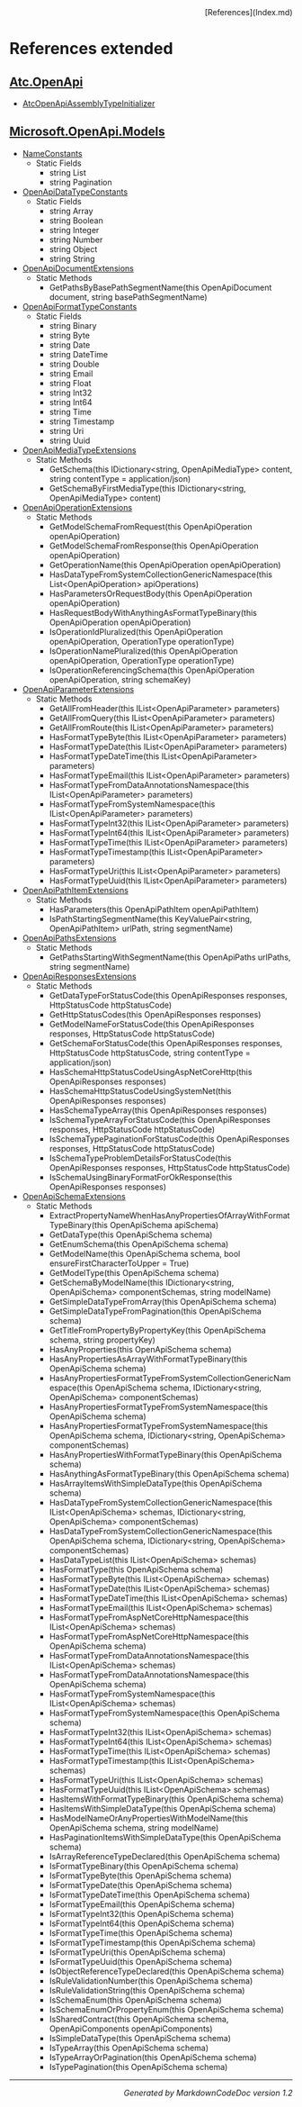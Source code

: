 <div style='text-align: right'>
[References](Index.md)
</div>

# References extended

## [Atc.OpenApi](Atc.OpenApi.md)

- [AtcOpenApiAssemblyTypeInitializer](Atc.OpenApi.md#atcopenapiassemblytypeinitializer)

## [Microsoft.OpenApi.Models](Microsoft.OpenApi.Models.md)

- [NameConstants](Microsoft.OpenApi.Models.md#nameconstants)
  -  Static Fields
     - string List
     - string Pagination
- [OpenApiDataTypeConstants](Microsoft.OpenApi.Models.md#openapidatatypeconstants)
  -  Static Fields
     - string Array
     - string Boolean
     - string Integer
     - string Number
     - string Object
     - string String
- [OpenApiDocumentExtensions](Microsoft.OpenApi.Models.md#openapidocumentextensions)
  -  Static Methods
     - GetPathsByBasePathSegmentName(this OpenApiDocument document, string basePathSegmentName)
- [OpenApiFormatTypeConstants](Microsoft.OpenApi.Models.md#openapiformattypeconstants)
  -  Static Fields
     - string Binary
     - string Byte
     - string Date
     - string DateTime
     - string Double
     - string Email
     - string Float
     - string Int32
     - string Int64
     - string Time
     - string Timestamp
     - string Uri
     - string Uuid
- [OpenApiMediaTypeExtensions](Microsoft.OpenApi.Models.md#openapimediatypeextensions)
  -  Static Methods
     - GetSchema(this IDictionary&lt;string, OpenApiMediaType&gt; content, string contentType = application/json)
     - GetSchemaByFirstMediaType(this IDictionary&lt;string, OpenApiMediaType&gt; content)
- [OpenApiOperationExtensions](Microsoft.OpenApi.Models.md#openapioperationextensions)
  -  Static Methods
     - GetModelSchemaFromRequest(this OpenApiOperation openApiOperation)
     - GetModelSchemaFromResponse(this OpenApiOperation openApiOperation)
     - GetOperationName(this OpenApiOperation openApiOperation)
     - HasDataTypeFromSystemCollectionGenericNamespace(this List&lt;OpenApiOperation&gt; apiOperations)
     - HasParametersOrRequestBody(this OpenApiOperation openApiOperation)
     - HasRequestBodyWithAnythingAsFormatTypeBinary(this OpenApiOperation openApiOperation)
     - IsOperationIdPluralized(this OpenApiOperation openApiOperation, OperationType operationType)
     - IsOperationNamePluralized(this OpenApiOperation openApiOperation, OperationType operationType)
     - IsOperationReferencingSchema(this OpenApiOperation openApiOperation, string schemaKey)
- [OpenApiParameterExtensions](Microsoft.OpenApi.Models.md#openapiparameterextensions)
  -  Static Methods
     - GetAllFromHeader(this IList&lt;OpenApiParameter&gt; parameters)
     - GetAllFromQuery(this IList&lt;OpenApiParameter&gt; parameters)
     - GetAllFromRoute(this IList&lt;OpenApiParameter&gt; parameters)
     - HasFormatTypeByte(this IList&lt;OpenApiParameter&gt; parameters)
     - HasFormatTypeDate(this IList&lt;OpenApiParameter&gt; parameters)
     - HasFormatTypeDateTime(this IList&lt;OpenApiParameter&gt; parameters)
     - HasFormatTypeEmail(this IList&lt;OpenApiParameter&gt; parameters)
     - HasFormatTypeFromDataAnnotationsNamespace(this IList&lt;OpenApiParameter&gt; parameters)
     - HasFormatTypeFromSystemNamespace(this IList&lt;OpenApiParameter&gt; parameters)
     - HasFormatTypeInt32(this IList&lt;OpenApiParameter&gt; parameters)
     - HasFormatTypeInt64(this IList&lt;OpenApiParameter&gt; parameters)
     - HasFormatTypeTime(this IList&lt;OpenApiParameter&gt; parameters)
     - HasFormatTypeTimestamp(this IList&lt;OpenApiParameter&gt; parameters)
     - HasFormatTypeUri(this IList&lt;OpenApiParameter&gt; parameters)
     - HasFormatTypeUuid(this IList&lt;OpenApiParameter&gt; parameters)
- [OpenApiPathItemExtensions](Microsoft.OpenApi.Models.md#openapipathitemextensions)
  -  Static Methods
     - HasParameters(this OpenApiPathItem openApiPathItem)
     - IsPathStartingSegmentName(this KeyValuePair&lt;string, OpenApiPathItem&gt; urlPath, string segmentName)
- [OpenApiPathsExtensions](Microsoft.OpenApi.Models.md#openapipathsextensions)
  -  Static Methods
     - GetPathsStartingWithSegmentName(this OpenApiPaths urlPaths, string segmentName)
- [OpenApiResponsesExtensions](Microsoft.OpenApi.Models.md#openapiresponsesextensions)
  -  Static Methods
     - GetDataTypeForStatusCode(this OpenApiResponses responses, HttpStatusCode httpStatusCode)
     - GetHttpStatusCodes(this OpenApiResponses responses)
     - GetModelNameForStatusCode(this OpenApiResponses responses, HttpStatusCode httpStatusCode)
     - GetSchemaForStatusCode(this OpenApiResponses responses, HttpStatusCode httpStatusCode, string contentType = application/json)
     - HasSchemaHttpStatusCodeUsingAspNetCoreHttp(this OpenApiResponses responses)
     - HasSchemaHttpStatusCodeUsingSystemNet(this OpenApiResponses responses)
     - HasSchemaTypeArray(this OpenApiResponses responses)
     - IsSchemaTypeArrayForStatusCode(this OpenApiResponses responses, HttpStatusCode httpStatusCode)
     - IsSchemaTypePaginationForStatusCode(this OpenApiResponses responses, HttpStatusCode httpStatusCode)
     - IsSchemaTypeProblemDetailsForStatusCode(this OpenApiResponses responses, HttpStatusCode httpStatusCode)
     - IsSchemaUsingBinaryFormatForOkResponse(this OpenApiResponses responses)
- [OpenApiSchemaExtensions](Microsoft.OpenApi.Models.md#openapischemaextensions)
  -  Static Methods
     - ExtractPropertyNameWhenHasAnyPropertiesOfArrayWithFormatTypeBinary(this OpenApiSchema apiSchema)
     - GetDataType(this OpenApiSchema schema)
     - GetEnumSchema(this OpenApiSchema schema)
     - GetModelName(this OpenApiSchema schema, bool ensureFirstCharacterToUpper = True)
     - GetModelType(this OpenApiSchema schema)
     - GetSchemaByModelName(this IDictionary&lt;string, OpenApiSchema&gt; componentSchemas, string modelName)
     - GetSimpleDataTypeFromArray(this OpenApiSchema schema)
     - GetSimpleDataTypeFromPagination(this OpenApiSchema schema)
     - GetTitleFromPropertyByPropertyKey(this OpenApiSchema schema, string propertyKey)
     - HasAnyProperties(this OpenApiSchema schema)
     - HasAnyPropertiesAsArrayWithFormatTypeBinary(this OpenApiSchema schema)
     - HasAnyPropertiesFormatTypeFromSystemCollectionGenericNamespace(this OpenApiSchema schema, IDictionary&lt;string, OpenApiSchema&gt; componentSchemas)
     - HasAnyPropertiesFormatTypeFromSystemNamespace(this OpenApiSchema schema)
     - HasAnyPropertiesFormatTypeFromSystemNamespace(this OpenApiSchema schema, IDictionary&lt;string, OpenApiSchema&gt; componentSchemas)
     - HasAnyPropertiesWithFormatTypeBinary(this OpenApiSchema schema)
     - HasAnythingAsFormatTypeBinary(this OpenApiSchema schema)
     - HasArrayItemsWithSimpleDataType(this OpenApiSchema schema)
     - HasDataTypeFromSystemCollectionGenericNamespace(this IList&lt;OpenApiSchema&gt; schemas, IDictionary&lt;string, OpenApiSchema&gt; componentSchemas)
     - HasDataTypeFromSystemCollectionGenericNamespace(this OpenApiSchema schema, IDictionary&lt;string, OpenApiSchema&gt; componentSchemas)
     - HasDataTypeList(this IList&lt;OpenApiSchema&gt; schemas)
     - HasFormatType(this OpenApiSchema schema)
     - HasFormatTypeByte(this IList&lt;OpenApiSchema&gt; schemas)
     - HasFormatTypeDate(this IList&lt;OpenApiSchema&gt; schemas)
     - HasFormatTypeDateTime(this IList&lt;OpenApiSchema&gt; schemas)
     - HasFormatTypeEmail(this IList&lt;OpenApiSchema&gt; schemas)
     - HasFormatTypeFromAspNetCoreHttpNamespace(this IList&lt;OpenApiSchema&gt; schemas)
     - HasFormatTypeFromAspNetCoreHttpNamespace(this OpenApiSchema schema)
     - HasFormatTypeFromDataAnnotationsNamespace(this IList&lt;OpenApiSchema&gt; schemas)
     - HasFormatTypeFromDataAnnotationsNamespace(this OpenApiSchema schema)
     - HasFormatTypeFromSystemNamespace(this IList&lt;OpenApiSchema&gt; schemas)
     - HasFormatTypeFromSystemNamespace(this OpenApiSchema schema)
     - HasFormatTypeInt32(this IList&lt;OpenApiSchema&gt; schemas)
     - HasFormatTypeInt64(this IList&lt;OpenApiSchema&gt; schemas)
     - HasFormatTypeTime(this IList&lt;OpenApiSchema&gt; schemas)
     - HasFormatTypeTimestamp(this IList&lt;OpenApiSchema&gt; schemas)
     - HasFormatTypeUri(this IList&lt;OpenApiSchema&gt; schemas)
     - HasFormatTypeUuid(this IList&lt;OpenApiSchema&gt; schemas)
     - HasItemsWithFormatTypeBinary(this OpenApiSchema schema)
     - HasItemsWithSimpleDataType(this OpenApiSchema schema)
     - HasModelNameOrAnyPropertiesWithModelName(this OpenApiSchema schema, string modelName)
     - HasPaginationItemsWithSimpleDataType(this OpenApiSchema schema)
     - IsArrayReferenceTypeDeclared(this OpenApiSchema schema)
     - IsFormatTypeBinary(this OpenApiSchema schema)
     - IsFormatTypeByte(this OpenApiSchema schema)
     - IsFormatTypeDate(this OpenApiSchema schema)
     - IsFormatTypeDateTime(this OpenApiSchema schema)
     - IsFormatTypeEmail(this OpenApiSchema schema)
     - IsFormatTypeInt32(this OpenApiSchema schema)
     - IsFormatTypeInt64(this OpenApiSchema schema)
     - IsFormatTypeTime(this OpenApiSchema schema)
     - IsFormatTypeTimestamp(this OpenApiSchema schema)
     - IsFormatTypeUri(this OpenApiSchema schema)
     - IsFormatTypeUuid(this OpenApiSchema schema)
     - IsObjectReferenceTypeDeclared(this OpenApiSchema schema)
     - IsRuleValidationNumber(this OpenApiSchema schema)
     - IsRuleValidationString(this OpenApiSchema schema)
     - IsSchemaEnum(this OpenApiSchema schema)
     - IsSchemaEnumOrPropertyEnum(this OpenApiSchema schema)
     - IsSharedContract(this OpenApiSchema schema, OpenApiComponents openApiComponents)
     - IsSimpleDataType(this OpenApiSchema schema)
     - IsTypeArray(this OpenApiSchema schema)
     - IsTypeArrayOrPagination(this OpenApiSchema schema)
     - IsTypePagination(this OpenApiSchema schema)

<hr /><div style='text-align: right'><i>Generated by MarkdownCodeDoc version 1.2</i></div>
